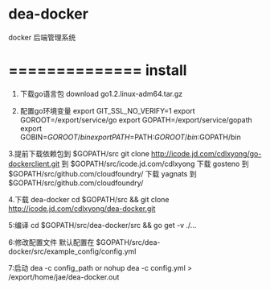 dea-docker
====
docker 后端管理系统

==============
install
==============

1. 下载go语言包
	download go1.2.linux-adm64.tar.gz
	
2. 配置go环境变量
	export GIT_SSL_NO_VERIFY=1
	export GOROOT=/export/service/go
	export GOPATH=/export/service/gopath
	export GOBIN=$GOROOT/bin
	export PATH=$PATH:$GOROOT/bin:$GOPATH/bin
	
3.提前下载依赖包到 $GOPATH/src
	git clone http://icode.jd.com/cdlxyong/go-dockerclient.git 到 $GOPATH/src/icode.jd.com/cdlxyong
	下载 gosteno 到 $GOPATH/src/github.com/cloudfoundry/
	下载 yagnats 到 $GOPATH/src/github.com/cloudfoundry/
	
4.下载 dea-docker
	cd $GOPATH/src && git clone http://icode.jd.com/cdlxyong/dea-docker.git

5:编译
	cd $GOPATH/src/dea-docker/src && go get -v ./...
	
6:修改配置文件
	默认配置在 $GOPATH/src/dea-docker/src/example_config/config.yml
	
7:启动
	dea -c config_path
	or 
	nohup dea -c config.yml > /export/home/jae/dea-docker.out

	

